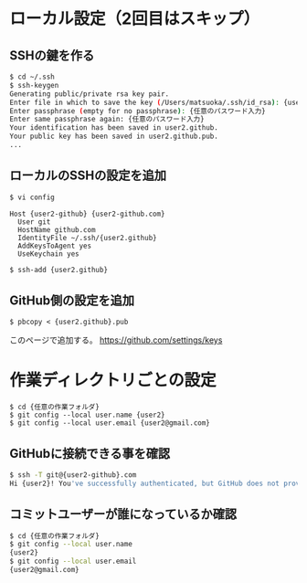 # ローカル設定（2回目はスキップ）

## SSHの鍵を作る

```bash
$ cd ~/.ssh
$ ssh-keygen 
Generating public/private rsa key pair.
Enter file in which to save the key (/Users/matsuoka/.ssh/id_rsa): {user2.github}
Enter passphrase (empty for no passphrase): {任意のパスワード入力}
Enter same passphrase again: {任意のパスワード入力}
Your identification has been saved in user2.github.
Your public key has been saved in user2.github.pub.
...
```

## ローカルのSSHの設定を追加

```bash
$ vi config
```

```
Host {user2-github} {user2-github.com}
  User git
  HostName github.com
  IdentityFile ~/.ssh/{user2.github}
  AddKeysToAgent yes
  UseKeychain yes
```

```bash
$ ssh-add {user2.github}
```

## GitHub側の設定を追加

```
$ pbcopy < {user2.github}.pub
```

このページで追加する。
https://github.com/settings/keys

# 作業ディレクトリごとの設定

```
$ cd {任意の作業フォルダ}
$ git config --local user.name {user2}
$ git config --local user.email {user2@gmail.com}
```

## GitHubに接続できる事を確認

```bash
$ ssh -T git@{user2-github}.com
Hi {user2}! You've successfully authenticated, but GitHub does not provide shell access.
```

## コミットユーザーが誰になっているか確認

```bash
$ cd {任意の作業フォルダ}
$ git config --local user.name
{user2}
$ git config --local user.email
{user2@gmail.com}
```
